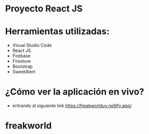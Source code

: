 # Proyecto React JS
# Herramientas utilizadas:
* Visual Studio Code
* React JS
* Firebase
* Firestore
* Bootstrap 
* SweetAlert

# ¿Cómo ver la aplicación en vivo?
* entrando al siguiente link https://freakworlduy.netlify.app/
# freakworld
